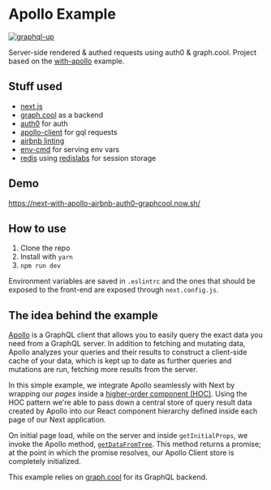 # Apollo Example

[![graphql-up](http://static.graph.cool/images/graphql-up.svg)](https://www.graph.cool/graphql-up/new?source=https://raw.githubusercontent.com/nikolasburk/ConferencePlanner/master/conference_planner.schema)

Server-side rendered & authed requests using auth0 & graph.cool. Project based on the [with-apollo](https://github.com/zeit/next.js/tree/master/examples/with-apollo) example.

## Stuff used

* [next.js](https://zeit.co/blog/next)
* [graph.cool](https://graph.cool) as a backend
* [auth0](https://auth0.com) for auth
* [apollo-client](https://github.com/apollographql/apollo-client) for gql requests
* [airbnb linting](https://github.com/airbnb/javascript)
* [env-cmd](https://github.com/toddbluhm/env-cmd) for serving env vars
* [redis](https://redis.io) using [redislabs](https://redislabs.com) for session storage

## Demo

https://next-with-apollo-airbnb-auth0-graphcool.now.sh/

## How to use

1. Clone the repo
2. Install with `yarn`
3. `npm run dev`

Environment variables are saved in `.eslintrc` and the ones that should be exposed to the front-end are exposed through `next.config.js`.

## The idea behind the example

[Apollo](http://dev.apollodata.com) is a GraphQL client that allows you to easily query the exact data you need from a GraphQL server. In addition to fetching and mutating data, Apollo analyzes your queries and their results to construct a client-side cache of your data, which is kept up to date as further queries and mutations are run, fetching more results from the server.

In this simple example, we integrate Apollo seamlessly with Next by wrapping our *pages* inside a [higher-order component (HOC)](https://facebook.github.io/react/docs/higher-order-components.html). Using the HOC pattern we're able to pass down a central store of query result data created by Apollo into our React component hierarchy defined inside each page of our Next application.

On initial page load, while on the server and inside `getInitialProps`, we invoke the Apollo method,  [`getDataFromTree`](http://dev.apollodata.com/react/server-side-rendering.html#getDataFromTree). This method returns a promise; at the point in which the promise resolves, our Apollo Client store is completely initialized.

This example relies on [graph.cool](https://www.graph.cool) for its GraphQL backend.
